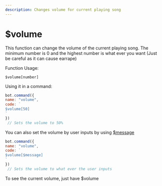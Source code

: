 ```yaml
---
description: Changes volume for current playing song
---
```


# $volume

This function can change the volume of the current playing song. The minimum number is 0 and the highest number is what ever you want \(Just be careful as it can cause earrape\)

Function Usage:

```text
$volume[number]
```

Using it in a command:

```javascript
bot.command({
name: "volume",
code: `
$volume[50]
`
})
 // Sets the volume to 50%
```

You can also set the volume by user inputs by using [$message](usdmessage.md)

```javascript
bot.command({
name: "volume",
code: `
$volume[$message]
`
})
 // Sets the volume to what ever the user inputs
```

To see the current volume, just have $volume

